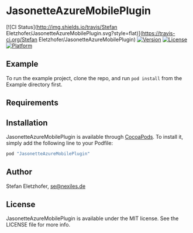 # JasonetteAzureMobilePlugin

[![CI Status](http://img.shields.io/travis/Stefan Eletzhofer/JasonetteAzureMobilePlugin.svg?style=flat)](https://travis-ci.org/Stefan Eletzhofer/JasonetteAzureMobilePlugin)
[![Version](https://img.shields.io/cocoapods/v/JasonetteAzureMobilePlugin.svg?style=flat)](http://cocoapods.org/pods/JasonetteAzureMobilePlugin)
[![License](https://img.shields.io/cocoapods/l/JasonetteAzureMobilePlugin.svg?style=flat)](http://cocoapods.org/pods/JasonetteAzureMobilePlugin)
[![Platform](https://img.shields.io/cocoapods/p/JasonetteAzureMobilePlugin.svg?style=flat)](http://cocoapods.org/pods/JasonetteAzureMobilePlugin)

## Example

To run the example project, clone the repo, and run `pod install` from the Example directory first.

## Requirements

## Installation

JasonetteAzureMobilePlugin is available through [CocoaPods](http://cocoapods.org). To install
it, simply add the following line to your Podfile:

```ruby
pod "JasonetteAzureMobilePlugin"
```

## Author

Stefan Eletzhofer, se@nexiles.de

## License

JasonetteAzureMobilePlugin is available under the MIT license. See the LICENSE file for more info.
